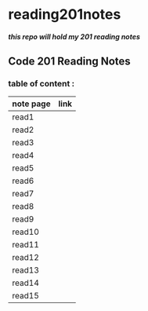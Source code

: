 # reading201notes
#### *this repo will hold my 201 reading notes*

## Code 201 Reading Notes
### table of content :
 note page | link
 ------------ | -------------
 read1 |
 read2 |
 read3 |
 read4 |
 read5 |
 read6 |
 read7 |
 read8 |
 read9|
 read10|
 read11|
 read12|
 read13|
 read14|
 read15|
          
